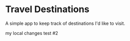 # Travel Destinations

A simple app to keep track of destinations I'd like to visit.

my local changes test #2

